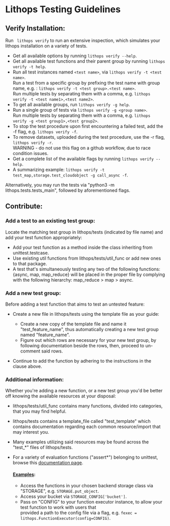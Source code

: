# Lithops Testing Guidelines

## Verify Installation:
Run ``` lithops verify``` to run an extensive inspection, which simulates your lithops installation on a variety of tests.
 - Get all available options by running ```lithops verify --help```.
 - Get all available test functions and their parent group by running ```lithops verify -t help```. 
 - Run all test instances named ```<test name>```, via ```lithops verify -t <test name>```.
   <br/> Run a test from a specific group by prefixing the test name with group name, e.g. : ```lithops verify -t <test group>.<test name>```.
   <br/> Run multiple tests by separating them with a comma, e.g. ```lithops verify -t <test name1>,<test name2>```.
 - To get all available groups, run ```lithops verify -g help```.
 - Run a single group of tests via ```lithops verify -g <group name>```.
    <br/> Run multiple tests by separating them with a comma, e.g. ```lithops verify -g <test group1>,<test group2>```.
 - To stop the test procedure upon first encountering a failed test, add the -f flag, e.g. ```lithops verify -f```.
 - To remove datasets, uploaded during the test procedure, use the -r flag,  ```lithops verify -r```.
   <br/> WARNING - do not use this flag on a github workflow, due to race condition issues. 
 - Get a complete list of the available flags by running ```lithops verify --help```.
 - A summarizing example:  ```lithops verify -t test_map,storage.test_cloudobject -g call_async -f```.
   
Alternatively, you may run the tests via "python3 -m lithops.tests.tests_main", followed by aforementioned flags.   

## Contribute:

### Add a test to an existing test group: 
Locate the matching test group in lithops/tests (indicated by file name) and add your test function appropriately:
 - Add your test function as a method inside the class inheriting from unittest.testcase. 
 - Use existing util functions from lithops/tests/util_func or add new ones to that package. 
 - A test that's simultaneously testing any two of the following functions: {async, map, map_reduce} 
   will be placed in the proper file by complying with the following hierarchy: map_reduce > map > async.

### Add a new test group: 
Before adding a test function that aims to test an untested feature:  
 - Create a new file in lithops/tests using the template file as your guide:
    - Create a new copy of the template file and name it "test_feature_name", thus automatically creating a new test group named "feature_name". 
    - Figure out which rows are necessary for your new test group, by following documentation 
      beside the rows, then, proceed to un-comment said rows.
      
 - Continue to add the function by adhering to the instructions in the clause above.


### Additional information: 
Whether you're adding a new function, or a new test group you'd be better off knowing the available resources at your disposal:
 - lithops/tests/util_func contains many functions, divided into categories, that you may find helpful.
 - lithops/tests contains a template_file called "test_template" which contains documentation regarding each 
   common resource/import that may interest you.
 - Many examples utilizing said resources may be found across the "test_*" files of lithops/tests.
 - For a variety of evaluation functions ("assert*") belonging to unittest, browse this [documentation page](https://docs.python.org/3.7/library/unittest.html#module-unittest).

   #### <ins>Examples</ins>:
    - Access the functions in your chosen backend storage class via "STORAGE", e.g. ```STORAGE.put_object```.
    - Access your bucket via ```STORAGE_CONFIG['bucket']```.
    - Pass on "CONFIG" to your function executor instance, to allow your test function to work with users that
      </br> provided a path to the config file via a flag, e.g. ```fexec = lithops.FunctionExecutor(config=CONFIG)```. 
      